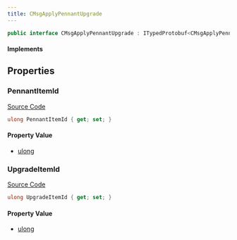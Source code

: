 ```yaml
---
title: CMsgApplyPennantUpgrade
---
```


```csharp
public interface CMsgApplyPennantUpgrade : ITypedProtobuf<CMsgApplyPennantUpgrade>, INativeHandle
```

#### Implements

## Properties

### PennantItemId

[Source Code](https://github.com/swiftly-solution/swiftlys2/blob/main/managed/src/SwiftlyS2.Generated/Protobufs/Interfaces/CMsgApplyPennantUpgrade.cs#L16)

```csharp
ulong PennantItemId { get; set; }
```

#### Property Value

- [ulong](https://learn.microsoft.com/dotnet/api/system.uint64)

### UpgradeItemId

[Source Code](https://github.com/swiftly-solution/swiftlys2/blob/main/managed/src/SwiftlyS2.Generated/Protobufs/Interfaces/CMsgApplyPennantUpgrade.cs#L13)

```csharp
ulong UpgradeItemId { get; set; }
```

#### Property Value

- [ulong](https://learn.microsoft.com/dotnet/api/system.uint64)

